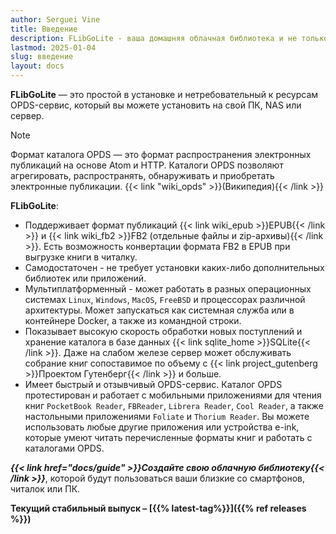 ```yaml
---
author: Serguei Vine
title: Введение
description: FLibGoLite - ваша домашняя облачная библиотека и не только
lastmod: 2025-01-04
slug: введение
layout: docs
---
```


__FLibGoLite__ — это простой в установке и нетребовательный к ресурсам OPDS-сервис, который вы можете установить на свой ПК, NAS или сервер.  

> [!NOTE]
> Формат каталога OPDS — это формат распространения электронных публикаций на основе Atom и HTTP. Каталоги OPDS позволяют агрегировать, распространять, обнаруживать и приобретать электронные публикации. {{< link "wiki_opds" >}}(Википедия){{< /link >}}

__FLibGoLite__:
- Поддерживает формат публикаций {{< link wiki_epub >}}EPUB{{< /link >}} и {{< link wiki_fb2 >}}FB2 (отдельные файлы и zip-архивы){{< /link >}}. Есть возможность конвертации формата FB2 в EPUB при выгрузке книги в читалку.
- Самодостаточен - не требует установки каких-либо дополнительных библиотек или приложений.
- Мультиплатформенный - может работать в разных операционных системах `Linux`, `Windows`, `MacOS`, `FreeBSD` и процессорах различной архитектуры. Может запускаться как системная служба или в контейнере Docker, а также из командной строки.
- Показывает высокую скорость обработки новых поступлений и хранение каталога в базе данных {{< link sqlite_home >}}SQLite{{< /link >}}. Даже на слабом железе сервер может обслуживать собрание книг сопоставимое по объему с {{< link project_gutenberg >}}Проектом Гутенберг{{< /link >}} и больше.
- Имеет быстрый и отзывчивый OPDS-сервис. Каталог OPDS протестирован и работает с мобильными приложениями для чтения книг `PocketBook Reader`, `FBReader`, `Librera Reader`, `Cool Reader`, а также настольными приложениями `Foliate` и `Thorium Reader`. Вы можете использовать любые другие приложения или устройства e-ink, которые умеют читать перечисленные форматы книг и работать с каталогами OPDS.  

___{{< link href="docs/guide" >}}Создайте свою облачную библиотеку{{< /link >}}___, которой будут пользоваться ваши близкие со смартфонов, читалок или ПК.  

__Текущий стабильный выпуск – [{{% latest-tag%}}]({{% ref releases %}})__